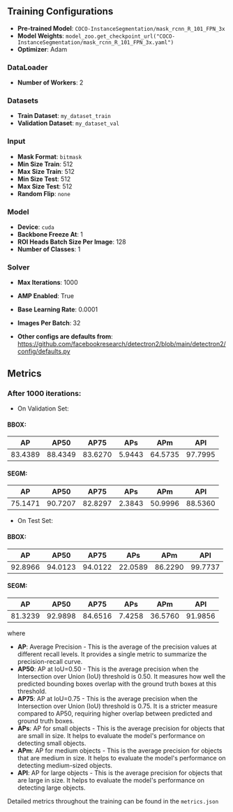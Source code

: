 ## Training Configurations

- **Pre-trained Model**: `COCO-InstanceSegmentation/mask_rcnn_R_101_FPN_3x`
- **Model Weights**: `model_zoo.get_checkpoint_url("COCO-InstanceSegmentation/mask_rcnn_R_101_FPN_3x.yaml")`
- **Optimizer**: Adam

### DataLoader
- **Number of Workers**: 2

### Datasets
- **Train Dataset**: `my_dataset_train`
- **Validation Dataset**: `my_dataset_val`

### Input
- **Mask Format**: `bitmask`
- **Min Size Train**: 512
- **Max Size Train**: 512
- **Min Size Test**: 512
- **Max Size Test**: 512
- **Random Flip**: `none`

### Model
- **Device**: `cuda`
- **Backbone Freeze At**: 1
- **ROI Heads Batch Size Per Image**: 128
- **Number of Classes**: 1

### Solver
- **Max Iterations**: 1000
- **AMP Enabled**: True
- **Base Learning Rate**: 0.0001
- **Images Per Batch**: 32

- **Other configs are defaults from**: https://github.com/facebookresearch/detectron2/blob/main/detectron2/config/defaults.py

## Metrics
### After 1000 iterations:
- On Validation Set:

#### BBOX:
| AP     | AP50   | AP75   | APs    | APm    | APl    |
|--------|--------|--------|--------|--------|--------|
| 83.4389| 88.4349| 83.6270| 5.9443 | 64.5735| 97.7995|

#### SEGM:
| AP     | AP50   | AP75   | APs    | APm    | APl    |
|--------|--------|--------|--------|--------|--------|
| 75.1471| 90.7207| 82.8297| 2.3843 | 50.9996| 88.5360|


- On Test Set:

#### BBOX:
| AP     | AP50   | AP75   | APs    | APm    | APl    |
|--------|--------|--------|--------|--------|--------|
| 92.8966| 94.0123| 94.0122| 22.0589| 86.2290| 99.7737|

#### SEGM:
| AP     | AP50   | AP75   | APs    | APm    | APl    |
|--------|--------|--------|--------|--------|--------|
| 81.3239| 92.9898| 84.6516| 7.4258 | 36.5760| 91.9856|



where
- **AP**: Average Precision - This is the average of the precision values at different recall levels. It provides a single metric to summarize the precision-recall curve.
- **AP50**: AP at IoU=0.50 - This is the average precision when the Intersection over Union (IoU) threshold is 0.50. It measures how well the predicted bounding boxes overlap with the ground truth boxes at this threshold.
- **AP75**: AP at IoU=0.75 - This is the average precision when the Intersection over Union (IoU) threshold is 0.75. It is a stricter measure compared to AP50, requiring higher overlap between predicted and ground truth boxes.
- **APs**: AP for small objects - This is the average precision for objects that are small in size. It helps to evaluate the model's performance on detecting small objects.
- **APm**: AP for medium objects - This is the average precision for objects that are medium in size. It helps to evaluate the model's performance on detecting medium-sized objects.
- **APl**: AP for large objects - This is the average precision for objects that are large in size. It helps to evaluate the model's performance on detecting large objects.

Detailed metrics throughout the training can be found in the  `metrics.json`